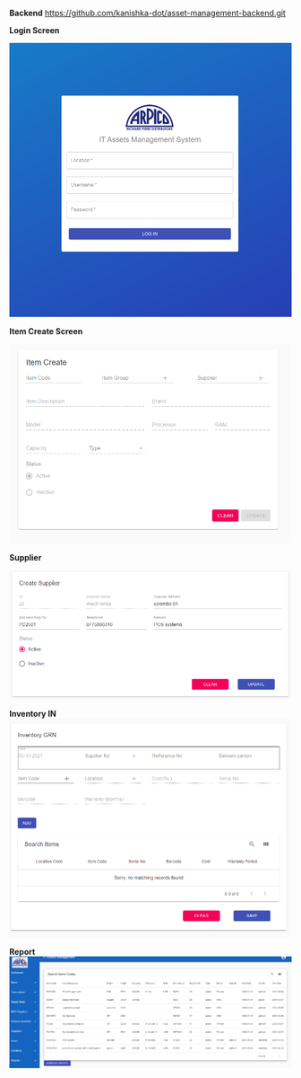 
**Backend**
https://github.com/kanishka-dot/asset-management-backend.git

**Login Screen**

![Login Screen](img/login.PNG)

**Item Create Screen**

![Item Create](img/itm.PNG)

**Supplier**

![Search Screen](img/sup.PNG)

**Inventory IN**
![GRN](img/grn.PNG)

**Report**
![GRN](img/rep.PNG)
